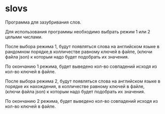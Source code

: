 # slovs
Программа для зазубривания слов.

Для использования программы необходимо выбрать режим 1 или 2 целыми числами.

После выбора режима 1, будут появляться слова на английском языке в рандомном порядке,в колличестве равному ключей в файле, (ключи файла json)
к которым надо будет подобрать их значения.

По окончанию 1 режима, будет выведено кол-во совпадений исходя из кол-во ключей в файле.

После выбора режима 2, будут появляться слова на английском языке в порядке их нахождения, в колличестве равному ключей в файле, (ключи файла json)
к которым надо будет подобрать их значения.

По окончанию 2 режима, будет выведено кол-во совпадений исходя из кол-во ключей в файле.
